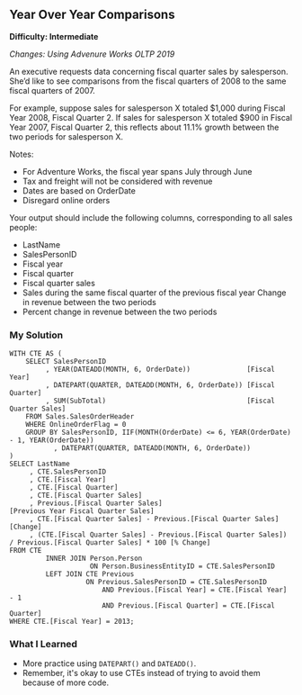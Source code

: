 ## Year Over Year Comparisons

 **Difficulty: Intermediate**

*Changes: Using Advenure Works OLTP 2019*

An executive requests data concerning fiscal quarter sales by salesperson. She’d like to see comparisons from the fiscal quarters of 2008 to the same fiscal quarters of 2007.

For example, suppose sales for salesperson X totaled $1,000 during Fiscal Year 2008, Fiscal Quarter 2. If sales for salesperson X totaled $900 in Fiscal Year 2007, Fiscal Quarter 2, this reflects about 11.1% growth between the two periods for salesperson X.

Notes:
* For Adventure Works, the fiscal year spans July through June 
* Tax and freight will not be considered with revenue
* Dates are based on OrderDate
* Disregard online orders


Your output should include the following columns, corresponding to all sales people:
* LastName
* SalesPersonID
* Fiscal year
* Fiscal quarter
* Fiscal quarter sales
* Sales during the same fiscal quarter of the previous fiscal year Change in revenue between the two periods
* Percent change in revenue between the two periods

### My Solution

```
WITH CTE AS (
    SELECT SalesPersonID
         , YEAR(DATEADD(MONTH, 6, OrderDate))              [Fiscal Year]
         , DATEPART(QUARTER, DATEADD(MONTH, 6, OrderDate)) [Fiscal Quarter]
         , SUM(SubTotal)                                   [Fiscal Quarter Sales]
    FROM Sales.SalesOrderHeader
    WHERE OnlineOrderFlag = 0
    GROUP BY SalesPersonID, IIF(MONTH(OrderDate) <= 6, YEAR(OrderDate) - 1, YEAR(OrderDate))
           , DATEPART(QUARTER, DATEADD(MONTH, 6, OrderDate))
)
SELECT LastName
     , CTE.SalesPersonID
     , CTE.[Fiscal Year]
     , CTE.[Fiscal Quarter]
     , CTE.[Fiscal Quarter Sales]
     , Previous.[Fiscal Quarter Sales]                                                                        [Previous Year Fiscal Quarter Sales]
     , CTE.[Fiscal Quarter Sales] - Previous.[Fiscal Quarter Sales]                                           [Change]
     , (CTE.[Fiscal Quarter Sales] - Previous.[Fiscal Quarter Sales]) / Previous.[Fiscal Quarter Sales] * 100 [% Change]
FROM CTE
         INNER JOIN Person.Person
                    ON Person.BusinessEntityID = CTE.SalesPersonID
         LEFT JOIN CTE Previous
                   ON Previous.SalesPersonID = CTE.SalesPersonID
                       AND Previous.[Fiscal Year] = CTE.[Fiscal Year] - 1
                       AND Previous.[Fiscal Quarter] = CTE.[Fiscal Quarter]
WHERE CTE.[Fiscal Year] = 2013;
```

### What I Learned
* More practice using `DATEPART()` and `DATEADD()`.
* Remember, it's okay to use CTEs instead of trying to avoid them because of more code.